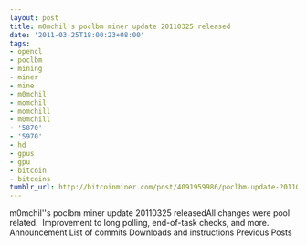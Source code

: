 ```yaml
---
layout: post
title: m0mchil's poclbm miner update 20110325 released
date: '2011-03-25T18:00:23+08:00'
tags:
- opencl
- poclbm
- mining
- miner
- mine
- m0mchil
- momchil
- momchill
- m0mchill
- '5870'
- '5970'
- hd
- gpus
- gpu
- bitcoin
- bitcoins
tumblr_url: http://bitcoinminer.com/post/4091959986/poclbm-update-20110325
---
```

m0mchil''s poclbm miner update 20110325 releasedAll changes were pool related.  Improvement to long polling, end-of-task checks, and more.
Announcement
List of commits
Downloads and instructions
Previous Posts
